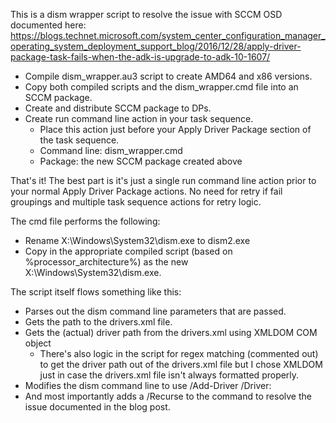 This is a dism wrapper script to resolve the issue with SCCM OSD documented here:
https://blogs.technet.microsoft.com/system_center_configuration_manager_operating_system_deployment_support_blog/2016/12/28/apply-driver-package-task-fails-when-the-adk-is-upgrade-to-adk-10-1607/

- Compile dism_wrapper.au3 script to create AMD64 and x86 versions.
- Copy both compiled scripts and the dism_wrapper.cmd file into an SCCM package.
- Create and distribute SCCM package to DPs.
- Create run command line action in your task sequence.
  - Place this action just before your Apply Driver Package section of the task sequence.
  - Command line: dism_wrapper.cmd
  - Package: the new SCCM package created above
  
That's it!  The best part is it's just a single run command line action prior to your normal Apply Driver Package actions.  No need for retry if fail groupings and multiple task sequence actions for retry logic.

The cmd file performs the following:
- Rename X:\Windows\System32\dism.exe to dism2.exe
- Copy in the appropriate compiled script (based on %processor_architecture%) as the new X:\Windows\System32\dism.exe.

The script itself flows something like this:
- Parses out the dism command line parameters that are passed.
- Gets the path to the drivers.xml file.
- Gets the (actual) driver path from the drivers.xml using XMLDOM COM object
  - There's also logic in the script for regex matching (commented out) to get the driver path out of the drivers.xml file but I chose XMLDOM just in case the drivers.xml file isn't always formatted properly.
- Modifies the dism command line to use /Add-Driver /Driver:
- And most importantly adds a /Recurse to the command to resolve the issue documented in the blog post.
